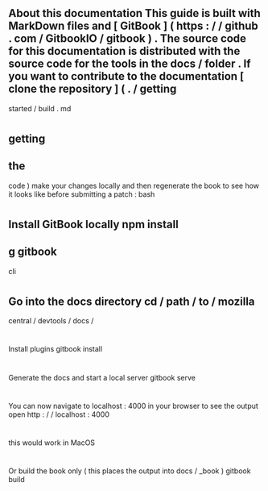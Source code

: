 #
About
this
documentation
This
guide
is
built
with
MarkDown
files
and
[
GitBook
]
(
https
:
/
/
github
.
com
/
GitbookIO
/
gitbook
)
.
The
source
code
for
this
documentation
is
distributed
with
the
source
code
for
the
tools
in
the
docs
/
folder
.
If
you
want
to
contribute
to
the
documentation
[
clone
the
repository
]
(
.
/
getting
-
started
/
build
.
md
#
getting
-
the
-
code
)
make
your
changes
locally
and
then
regenerate
the
book
to
see
how
it
looks
like
before
submitting
a
patch
:
bash
#
Install
GitBook
locally
npm
install
-
g
gitbook
-
cli
#
Go
into
the
docs
directory
cd
/
path
/
to
/
mozilla
-
central
/
devtools
/
docs
/
#
Install
plugins
gitbook
install
#
Generate
the
docs
and
start
a
local
server
gitbook
serve
#
You
can
now
navigate
to
localhost
:
4000
in
your
browser
to
see
the
output
open
http
:
/
/
localhost
:
4000
#
this
would
work
in
MacOS
#
Or
build
the
book
only
(
this
places
the
output
into
docs
/
_book
)
gitbook
build
